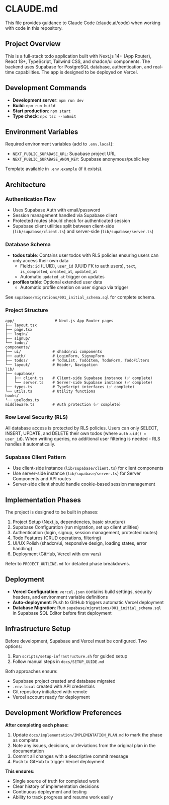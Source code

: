 # CLAUDE.md

This file provides guidance to Claude Code (claude.ai/code) when working with code in this repository.

## Project Overview

This is a full-stack todo application built with Next.js 14+ (App Router), React 18+, TypeScript, Tailwind CSS, and shadcn/ui components. The backend uses Supabase for PostgreSQL database, authentication, and real-time capabilities. The app is designed to be deployed on Vercel.

## Development Commands

- **Development server**: `npm run dev`
- **Build**: `npm run build`
- **Start production**: `npm start`
- **Type check**: `npx tsc --noEmit`

## Environment Variables

Required environment variables (add to `.env.local`):
- `NEXT_PUBLIC_SUPABASE_URL`: Supabase project URL
- `NEXT_PUBLIC_SUPABASE_ANON_KEY`: Supabase anonymous/public key

Template available in `.env.example` (if it exists).

## Architecture

### Authentication Flow
- Uses Supabase Auth with email/password
- Session management handled via Supabase client
- Protected routes should check for authenticated session
- Supabase client utilities split between client-side (`lib/supabase/client.ts`) and server-side (`lib/supabase/server.ts`)

### Database Schema
- **todos table**: Contains user todos with RLS policies ensuring users can only access their own data
  - Fields: `id` (UUID), `user_id` (UUID FK to auth.users), `text`, `is_completed`, `created_at`, `updated_at`
  - Automatic `updated_at` trigger on updates
- **profiles table**: Optional extended user data
  - Automatic profile creation on user signup via trigger

See `supabase/migrations/001_initial_schema.sql` for complete schema.

### Project Structure
```
app/                  # Next.js App Router pages
├── layout.tsx
├── page.tsx
├── login/
├── signup/
└── todos/
components/
├── ui/              # shadcn/ui components
├── auth/            # LoginForm, SignupForm
├── todos/           # TodoList, TodoItem, TodoForm, TodoFilters
└── layout/          # Header, Navigation
lib/
├── supabase/
│   ├── client.ts    # Client-side Supabase instance (✅ complete)
│   └── server.ts    # Server-side Supabase instance (✅ complete)
├── types.ts         # TypeScript interfaces (✅ complete)
└── utils.ts         # Utility functions
hooks/
└── useTodos.ts
middleware.ts        # Auth protection (✅ complete)
```

### Row Level Security (RLS)
All database access is protected by RLS policies. Users can only SELECT, INSERT, UPDATE, and DELETE their own todos (where `auth.uid() = user_id`). When writing queries, no additional user filtering is needed - RLS handles it automatically.

### Supabase Client Pattern
- Use client-side instance (`lib/supabase/client.ts`) for client components
- Use server-side instance (`lib/supabase/server.ts`) for Server Components and API routes
- Server-side client should handle cookie-based session management

## Implementation Phases

The project is designed to be built in phases:
1. Project Setup (Next.js, dependencies, basic structure)
2. Supabase Configuration (run migration, set up client utilities)
3. Authentication (login, signup, session management, protected routes)
4. Todo Features (CRUD operations, filtering)
5. UI/UX Polish (shadcn/ui, responsive design, loading states, error handling)
6. Deployment (GitHub, Vercel with env vars)

Refer to `PROJECT_OUTLINE.md` for detailed phase breakdowns.

## Deployment

- **Vercel Configuration**: `vercel.json` contains build settings, security headers, and environment variable definitions
- **Auto-deployment**: Push to GitHub triggers automatic Vercel deployment
- **Database Migration**: Run `supabase/migrations/001_initial_schema.sql` in Supabase SQL Editor before first deployment

## Infrastructure Setup

Before development, Supabase and Vercel must be configured. Two options:
1. Run `scripts/setup-infrastructure.sh` for guided setup
2. Follow manual steps in `docs/SETUP_GUIDE.md`

Both approaches ensure:
- Supabase project created and database migrated
- `.env.local` created with API credentials
- Git repository initialized with remote
- Vercel account ready for deployment

## Development Workflow Preferences

**After completing each phase:**
1. Update `docs/implementation/IMPLEMENTATION_PLAN.md` to mark the phase as complete
2. Note any issues, decisions, or deviations from the original plan in the documentation
3. Commit all changes with a descriptive commit message
4. Push to GitHub to trigger Vercel deployment

**This ensures:**
- Single source of truth for completed work
- Clear history of implementation decisions
- Continuous deployment and testing
- Ability to track progress and resume work easily

